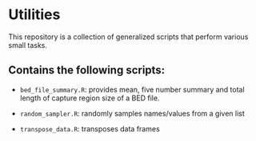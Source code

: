 # Utilities

This repository is a collection of generalized scripts that perform various small tasks.

## Contains the following scripts:

- `bed_file_summary.R`: provides mean, five number summary and total length of capture region size of a BED file.
 
- `random_sampler.R`: randomly samples names/values from a given list

- `transpose_data.R`: transposes data frames
